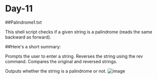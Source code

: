 # Day-11

##Palindrome1.txt

This shell script checks if a given string is a palindrome (reads the same backward as forward). 

##Here's a short summary:

Prompts the user to enter a string.
Reverses the string using the rev command.
Compares the original and reversed strings.

Outputs whether the string is a palindrome or not.
![image](https://github.com/user-attachments/assets/cec22ac2-1e20-42b9-b729-e1ee271a90c1)



